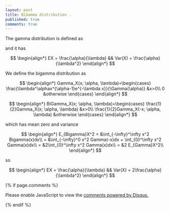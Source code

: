 ```yaml
---
layout: post
title: BiGamma distribution .
published: true
comments: true
---
```


The gamma distribution is defined as 


and it has 

$$
\begin{align*}
    EX = \frac{\alpha}{\lambda} && Var(X) = \frac{\alpha}{\lambda^2}
\end{align*}
$$

We define the bigamma distribution as 

$$
\begin{align*}
    Gamma_X(x; \alpha, \lambda)=\begin{cases}
               \frac{\lambda^\alphax^{\alpha-1}e^{-\lambda x}}{\Gamma(\alpha)} &x>0\\
               0 &otherwise
            \end{cases}
\end{align*}
$$


$$
\begin{align*}
    BiGamma_X(x; \alpha, \lambda)=\begin{cases}
               \frac{1}{2}Gamma_X(x; \alpha, \lambda) &x>0\\
               \frac{1}{2}Gamma_X(-x; \alpha, \lambda) &otherwise
            \end{cases}
\end{align*}
$$

which has mean zero and variance

$$
\begin{align*}
    E_{Bigamma}X^2 = &\int_{-\infty}^\infty x^2 Bigamma(x)dx\\
     = &\int_{-\infty}^0 x^2 Gamma(-x)dx + \int_{0}^\infty x^2 Gamma(x)dx\\
     = &2\int_{0}^\infty x^2 Gamma(x)dx\\
     = &2 E_{Gamma}X^2\\
\end{align*}
$$

so

$$
\begin{align*}
    EX = \frac{\alpha}{\lambda} && Var(X) = 2\frac{\alpha}{\lambda^2}
\end{align*}
$$


{% if page.comments %} 



<div id="disqus_thread"></div>
<script>

/**
*  RECOMMENDED CONFIGURATION VARIABLES: EDIT AND UNCOMMENT THE SECTION BELOW TO INSERT DYNAMIC VALUES FROM YOUR PLATFORM OR CMS.
*  LEARN WHY DEFINING THESE VARIABLES IS IMPORTANT: https://disqus.com/admin/universalcode/#configuration-variables*/
/*
var disqus_config = function () {
this.page.url = PAGE_URL;  // Replace PAGE_URL with your page's canonical URL variable
this.page.identifier = PAGE_IDENTIFIER; // Replace PAGE_IDENTIFIER with your page's unique identifier variable
};
*/
(function() { // DON'T EDIT BELOW THIS LINE
var d = document, s = d.createElement('script');
s.src = 'https://https-lucehe-github-io.disqus.com/embed.js';
s.setAttribute('data-timestamp', +new Date());
(d.head || d.body).appendChild(s);
})();
</script>
<noscript>Please enable JavaScript to view the <a href="https://disqus.com/?ref_noscript">comments powered by Disqus.</a></noscript>



{% endif %}
